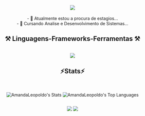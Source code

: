 <h1 align="center">
<img src="https://readme-typing-svg.herokuapp.com/?font=Righteous&size=35&center=true&vCenter=true&width=500&height=70&duration=4000&lines=olá!+👋;+me+chamo+Amanda!!;" />
</h1>

<div align="center" >
 - 🔭 Atualmente estou a procura de estagios...
 <br>
 - 🌱 Cursando Analise e Desenvolvimento de Sistemas...
 </div>

 <h2 align="center" >⚒️ Linguagens-Frameworks-Ferramentas ⚒️</h2>
<br>
<div align="center" >
  <img src="https://skillicons.dev/icons?i=react,bootstrap,html,css,vscode,github,figma,tailwind,git,typescript" />
</div>

<h2 align="center" >⚡Stats⚡</h2>
<br>
<div align="center" >


![AmandaLeopoldo's Stats](https://github-readme-stats.vercel.app/api?username=AmandaLeopoldo&theme=gotham&show_icons=true&hide_border=false&count_private=true)
![AmandaLeopoldo's Top Languages](https://github-readme-stats.vercel.app/api/top-langs/?username=AmandaLeopoldo&theme=gotham&show_icons=true&hide_border=false&layout=compact)

##

<div> 
  <a href = "amandaleopoldo2930@gmail.com"><img src="https://img.shields.io/badge/-Gmail-%23333?style=for-the-badge&logo=gmail&logoColor=white" target="_blank"></a>
  <a href="www.linkedin.com/in/amanda-leopoldo-a61478319" target="_blank"><img src="https://img.shields.io/badge/-LinkedIn-%230077B5?style=for-the-badge&logo=linkedin&logoColor=white" target="_blank"></a> 
</div>

